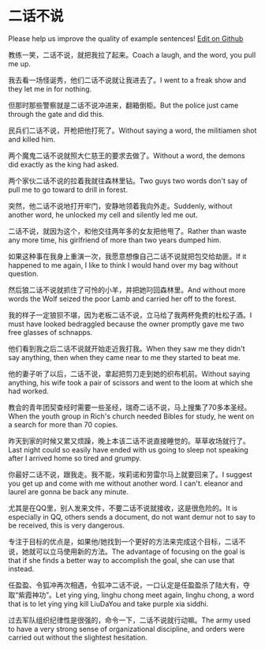 # 二话不说

Please help us improve the quality of example sentences! [Edit on Github](https://github.com/jiyushe/jiyu-example-sentence-source/blob/main/chinese/erhuabushuo.md)

<p><span class="chinese">教练一笑，二话不说，就把我拉了起来。</span><span class="english">Coach a laugh, and the word, you pull me up.</span></p>

<p><span class="chinese">我去看一场怪诞秀，他们二话不说就让我进去了。</span><span class="english">I went to a freak show and they let me in for nothing.</span></p>

<p><span class="chinese">但那时那些警察就是二话不说冲进来，翻箱倒柜。</span><span class="english">But the police just came through the gate and did this.</span></p>

<p><span class="chinese">民兵们二话不说，开枪把他打死了。</span><span class="english">Without saying a word, the militiamen shot and killed him.</span></p>

<p><span class="chinese">两个魔鬼二话不说就照大仁慈王的要求去做了。</span><span class="english">Without a word, the demons did exactly as the king had asked.</span></p>

<p><span class="chinese">两个家伙二话不说的拉着我就往森林里钻。</span><span class="english">Two guys two words don't say of pull me to go toward to drill in forest.</span></p>

<p><span class="chinese">突然，他二话不说地打开牢门，安静地领着我向外走。</span><span class="english">Suddenly, without another word, he unlocked my cell and silently led me out.</span></p>

<p><span class="chinese">二话不说，就因为这个，和他交往两年多的女友把他甩了。</span><span class="english">Rather than waste any more time, his girlfriend of more than two years dumped him.</span></p>

<p><span class="chinese">如果这种事在我身上重演一次，我愿意想像自己二话不说就把包交给劫匪。</span><span class="english">If it happened to me again, I like to think I would hand over my bag without question.</span></p>

<p><span class="chinese">然后狼二话不说就抓住了可怜的小羊，并把她叼回森林里。</span><span class="english">And without more words the Wolf seized the poor Lamb and carried her off to the forest.</span></p>

<p><span class="chinese">我的样子一定狼狈不堪，因为老板二话不说，立马给了我两杯免费的杜松子酒。</span><span class="english">I must have looked bedraggled because the owner promptly gave me two free glasses of schnapps.</span></p>

<p><span class="chinese">他们看到我之后二话不说就开始走近我打我。</span><span class="english">When they saw me they didn't say anything, then when they came near to me they started to beat me.</span></p>

<p><span class="chinese">他的妻子听了以后，二话不说，拿起把剪刀走到她的织布机前。</span><span class="english">Without saying anything, his wife took a pair of scissors and went to the loom at which she had worked.</span></p>

<p><span class="chinese">教会的青年团契查经时需要一些圣经，瑞奇二话不说，马上搜集了70多本圣经。</span><span class="english">When the youth group in Rich's church needed Bibles for study, he went on a search for more than 70 copies.</span></p>

<p><span class="chinese">昨天到家的时候又累又烦躁，晚上本该二话不说直接睡觉的。草草收场就行了。</span><span class="english">Last night could so easily have ended with us going to sleep not speaking after I arrived home so tired and grumpy.</span></p>

<p><span class="chinese">你最好二话不说，跟我走。我不能，埃莉诺和劳雷尔马上就要回来了。</span><span class="english">I suggest you get up and come with me without another word. I can't. eleanor and laurel are gonna be back any minute.</span></p>

<p><span class="chinese">尤其是在QQ里，别人发来文件，不要二话不说就接收，这是很危险的。</span><span class="english">It is especially in QQ, others sends a document, do not want demur not to say to be received, this is very dangerous.</span></p>

<p><span class="chinese">专注于目标的优点是，如果他/她找到一个更好的方法来完成这个目标，二话不说，她就可以立马使用新的方法。</span><span class="english">The advantage of focusing on the goal is that if she finds a better way to accomplish the goal, she can use that instead.</span></p>

<p><span class="chinese">任盈盈、令狐冲再次相遇，令狐冲二话不说，一口认定是任盈盈杀了陆大有，夺取“紫霞神功”。</span><span class="english">Let ying ying, linghu chong meet again, linghu chong, a word that is to let ying ying kill LiuDaYou and take purple xia siddhi.</span></p>

<p><span class="chinese">过去军队组织纪律性是很强的，命令一下，二话不说就行动嘛。</span><span class="english">The army used to have a very strong sense of organizational discipline, and orders were carried out without the slightest hesitation.</span></p>

